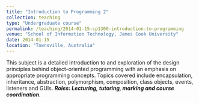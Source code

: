 ```yaml
---
title: "Introduction to Programming 2"
collection: teaching
type: "Undergraduate course"
permalink: /teaching/2014-01-15-cp1300-introduction-to-programming
venue: "School of Information Technology, James Cook University"
date: 2014-01-15
location: "Townsville, Australia"
---
```


This subject is a detailed introduction to and exploration of the design principles behind object-oriented programming with an emphasis on appropriate programming concepts. Topics covered include encapsulation, inheritance, abstraction, polymorphism, composition, class objects, events, listeners and GUIs. ***Roles: Lecturing, tutoring, marking and course coordination.***
